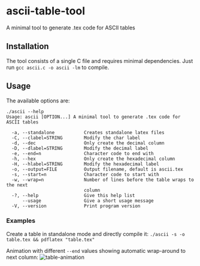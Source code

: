 # ascii-table-tool
A minimal tool to generate .tex code for ASCII tables

## Installation
The tool consists of a single C file and requires minimal dependencies. 
Just run ```gcc ascii.c -o ascii -lm``` to compile.

## Usage
The available options are:

    ./ascii --help
    Usage: ascii [OPTION...] A minimal tool to generate .tex code for ASCII tables

      -a, --standalone           Creates standalone latex files
      -C, --clabel=STRING        Modify the char label
      -d, --dec                  Only create the decimal column
      -D, --dlabel=STRING        Modify the decimal label
      -e, --end=n                Character code to end with
      -h, --hex                  Only create the hexadecimal column
      -H, --hlabel=STRING        Modify the hexadecimal label
      -o, --output=FILE          Output filename, default is ascii.tex
      -s, --start=n              Character code to start with
      -w, --wrap=n               Number of lines before the table wraps to the next
                                 column
      -?, --help                 Give this help list
          --usage                Give a short usage message
      -V, --version              Print program version



### Examples
Create a table in standalone mode and directly compile it:
```./ascii -s -o table.tex && pdflatex "table.tex" ```

Animation with different ```--end``` values showing automatic wrap-around to next column:
![table-animation](https://github.com/stgloorious/ascii-table-tool/blob/master/doc/animation.gif)
